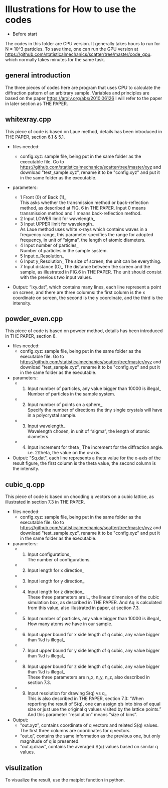 # Illustrations for How to use the codes

* Before start

The codes in this folder are CPU version. It generally takes hours to run for N = 10^3 particles. To save time, one can run the GPU version at
https://github.com/statisticalmechanics/scatter/tree/master/code_gpu.
which normally takes minutes for the same task.

## general introduction

The three pieces of codes here are program that uses 
CPU to calculate the diffraction pattern of an arbitrary 
sample. Variables and principles are based on the paper
https://arxiv.org/abs/2010.06126
I will refer to the paper in later section as THE PAPER.

## whitexray.cpp

This piece of code is based on Laue method, details 
has been introduced in THE PAPER, section 6.1 & 5.1.

- files needed:
	- config.xyz: sample file, being put in the same
	folder as the executable file. Go to 
	https://github.com/statisticalmechanics/scatter/tree/master/xyz
	and download "test_sample.xyz", rename it to be
	"config.xyz" and put it in the same folder as the
	executable.
- parameters:
	* 1 Front (0) of Back (1)_	
	This asks whether the transmission method or 
	back-reflection method, as described at FIG. 6 
	in THE PAPER. Input 0 means transmission method 
	and 1 means back-reflection method.
	* 2 Input LOWER limit for wavelength_
	* 3 Input UPPER limit for wavelength_	
	As Laue method uses white x-rays which contains 
	waves in a frequency range, this parameter specifies
	the range for adopted frequency, in unit of “sigma”, 
	the length of atomic diameters.
	* 4 Input number of particles_	
	Number of particles in the sample system. 
	* 5 Input x_Resolution_
	* 6 Input y_Resolution_	
	The size of screen, the unit can be everything.
	* 7 Input distance (D)_	
	The distance between the screen and the sample,
	as illustrated in FIG.6 in THE PAPER.
	The unit should consist with the previous two input
	values.
	
- Output:
	“Ixy.dat”, which contains many lines, each line represent
	a point on screen, and there are three columns: the first
	column is the x coordinate on screen, the second is the y
	coordinate, and the third is the intensity.

## powder_even.cpp

This piece of code is based on powder method, details 
has been introduced in THE PAPER, section 8.

- files needed:
	- config.xyz: sample file, being put in the same
	folder as the executable file. Go to 
	https://github.com/statisticalmechanics/scatter/tree/master/xyz
	and download "test_sample.xyz", rename it to be
	"config.xyz" and put it in the same folder as the
	executable.
- parameters:
	* 1. Input number of particles, any value bigger than
	10000 is illegal_	
	Number of particles in the sample system. 
	* 2. Input number of points on a sphere_	
	Specify the number of directions the tiny single 
	crystals will have in a polycrystal sample.
	* 3. Input wavelength_	
	Wavelength chosen, in unit of “sigma”, the length 
	of atomic diameters.
	* 4. Input increment for theta_	
	The increment for the diffraction angle. i.e. 2\theta,
	the value on the x-axis.
- Output:
	"Sq.dat", each line represents a theta value for the 
	x-axis of the result figure, the first column is the
	theta value, the second column is the intensity.

## cubic_q.cpp

This piece of code is based on chooding q vectors on
a cubic lattice, as illustrated in section 7.3 in 
THE PAPER.

- files needed:
	- config.xyz: sample file, being put in the same
	folder as the executable file. Go to 
	https://github.com/statisticalmechanics/scatter/tree/master/xyz
	and download "test_sample.xyz", rename it to be
	"config.xyz" and put it in the same folder as the
	executable.
- parameters:
	* 1. Input configurations_	
	The number of configurations.
	* 2. Input length for x direction_
	* 3. Input length for y direction_
	* 4. Input length for z direction_	
	These three parameters are L, the linear dimension of the cubic 
	simulation box, as described in THE PAPER. And ∆q is calculated 
	from this value, also illustrated in paper, at section 7.3.
	* 5. Input number of particles, any value bigger than 10000 is illegal_	
	How many atoms we have in our sample.
	* 6. Input upper bound for x side length of q cubic, any value bigger than %d is illegal_
	* 7. Input upper bound for y side length of q cubic, any value bigger than %d is illegal_
	* 8. Input upper bound for z side length of q cubic, any value bigger than %d is illegal_	
	These three parameters are n_x, n_y, n_z, also described in section 7.3.
	* 9. Input resolution for drawing S(q) vs q_	
	This is also described in THE PAPER, section 7.3: “When reporting the result of S(q), 
	one can assign q’s into bins of equal size or just use the 
	original q values visited by the lattice points.” And this 
	parameter “resolution” means “size of bins”.
- Output:
	- “out.xyz”, contains coordinate of q vectors and related 
	S(q) values. The first three columns are coordinates for q 
	vectors.
	- “out.q”, contains the same information as the previous 
	one, but only magnitude of q is presented.
	- “out.q.draw”, contains the averaged S(q) values based 
	on similar q values. 

## visulization
To visualize the result, use the matplot function in python.

